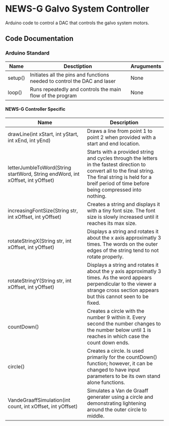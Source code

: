 # NEWS-G Galvo System Controller
Arduino code to control a DAC that controls the galvo system motors.

## Code Documentation

### Arduino Standard


|**Name**     |**Desctiption**                                                         |**Aruguments** |
|-------------|------------------------------------------------------------------------|---------------|
|setup()      |Initiates all the pins and functions needed to control the DAC and laser|None           |
|loop()       |Runs repeatedly and controls the main flow of the program               |None           |

#### NEWS-G Controller Specific 


|**Name**                   |**Description**                                                                         |
|-------------------------|---------------------------------------------------------------------------------------|
|drawLine(int xStart, int yStart, int xEnd, int yEnd)             | Draws a line from point 1 to point 2 when provided with a start and end location. |
|letterJumbleToWord(String startWord, String endWord, int xOffset, int yOffset)                 | Starts with a provided string and cycles through the letters in the fastest direction to convert all to the final string. The final string is held for a breif period of time before being compressed into nothing. |
|increasingFontSize(String str, int xOffset, int yOffset)                     | Creates a string and displays it with a tiny font size. The font size is slowly increased until it reaches its max size. |
|rotateStringX(String str, int xOffset, int yOffset)       | Displays a string and rotates it about the x axis approximatly 3 times. The words on the outer edges of the string tend to not rotate properly. |
|rotateStringY(String str, int xOffset, int yOffset)     | Displays a string and rotates it about the y axis approximatly 3 times. As the word appears perpendicular to the viewer a strange cross section appears but this cannot seen to be fixed. |
|countDown()              | Creates a circle with the number 9 within it. Every second the number changes to the number below until 1 is reaches in which case the count down ends. |
|circle()         | Creates a circle. Is used primarily for the countDown() function; however, it can be changed to have input parameters to be its own stand alone functions. |
|VandeGraaffSimulation(int count, int xOffset, int yOffset)    | Simulates a Van de Graaff generater using a circle and demonstrating lightening around the outer circle to middle. |